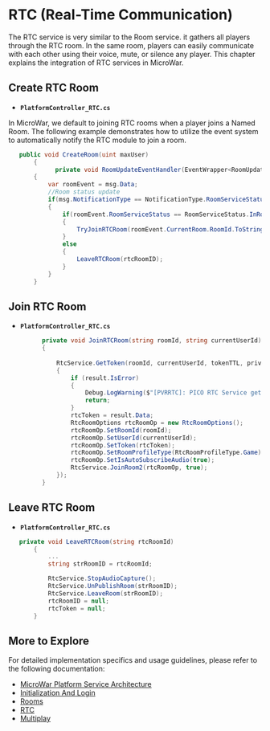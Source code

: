 # RTC (Real-Time Communication)

The RTC service is very similar to the Room service. it gathers all players through the RTC room. In the same room, players can easily communicate with each other using their voice, mute, or silence any player. This chapter explains the integration of RTC services in MicroWar.

## Create RTC Room

- **`PlatformController_RTC.cs`**<br>

In MicroWar, we default to joining RTC rooms when a player joins a Named Room. The following example demonstrates how to utilize the event system to automatically notify the RTC module to join a room.

 ```csharp
    public void CreateRoom(uint maxUser)
        {
              private void RoomUpdateEventHandler(EventWrapper<RoomUpdateEvent> msg)
        {
            var roomEvent = msg.Data;
            //Room status update
            if(msg.NotificationType == NotificationType.RoomServiceStatus)
            {
                if(roomEvent.RoomServiceStatus == RoomServiceStatus.InRoom)
                {
                    TryJoinRTCRoom(roomEvent.CurrentRoom.RoomId.ToString());
                }
                else
                {
                    LeaveRTCRoom(rtcRoomID);
                }
            }
        }
   ```
## Join RTC Room
- **`PlatformController_RTC.cs`**<br>

  ```csharp
        private void JoinRTCRoom(string roomId, string currentUserId)
        {
           
            RtcService.GetToken(roomId, currentUserId, tokenTTL, privilege).OnComplete(result =>
            {
                if (result.IsError)
                {
                    Debug.LogWarning($"[PVRRTC]: PICO RTC Service get token failed. Result:  {result.Error.Code} | {result.Error.Message} ");
                    return;
                }
                rtcToken = result.Data;
                RtcRoomOptions rtcRoomOp = new RtcRoomOptions();
                rtcRoomOp.SetRoomId(roomId);
                rtcRoomOp.SetUserId(currentUserId);
                rtcRoomOp.SetToken(rtcToken);
                rtcRoomOp.SetRoomProfileType(RtcRoomProfileType.Game);
                rtcRoomOp.SetIsAutoSubscribeAudio(true);
                RtcService.JoinRoom2(rtcRoomOp, true);
            });
        }
  ```

## Leave RTC Room
- **`PlatformController_RTC.cs`**<br>

 ```csharp
    private void LeaveRTCRoom(string rtcRoomId)
        {
            ...
            string strRoomID = rtcRoomId;

            RtcService.StopAudioCapture();
            RtcService.UnPublishRoom(strRoomID);
            RtcService.LeaveRoom(strRoomID);
            rtcRoomID = null;
            rtcToken = null;
        }
  ```

## More to Explore

For detailed implementation specifics and usage guidelines, please refer to the following documentation:
- [MicroWar Platform Service Architecture]([/Documentation/MicroWarPlatformServiceArchitecture.md](https://github.com/picoxr/MicroWar/blob/17e79e7bb7d1f3383b1dfeb6457363885e4b4d31/Documentation/MicroWar%20Platform%20Service%20Architecture.md))
- [Initialization And Login]([/Documentation/InitializationAndLogin.md](https://github.com/picoxr/MicroWar/blob/17e79e7bb7d1f3383b1dfeb6457363885e4b4d31/Documentation/Initialization%20And%20Login.md)https://github.com/picoxr/MicroWar/blob/17e79e7bb7d1f3383b1dfeb6457363885e4b4d31/Documentation/Initialization%20And%20Login.md)
- [Rooms]([/Documentation/Rooms.md](https://github.com/picoxr/MicroWar/blob/17e79e7bb7d1f3383b1dfeb6457363885e4b4d31/Documentation/Rooms.md)https://github.com/picoxr/MicroWar/blob/17e79e7bb7d1f3383b1dfeb6457363885e4b4d31/Documentation/Rooms.md)
- [RTC]([/Documentation/RTC.md](https://github.com/picoxr/MicroWar/blob/17e79e7bb7d1f3383b1dfeb6457363885e4b4d31/Documentation/RTC%20(Real-Time%20communication).md)https://github.com/picoxr/MicroWar/blob/17e79e7bb7d1f3383b1dfeb6457363885e4b4d31/Documentation/RTC%20(Real-Time%20communication).md)
- [Multiplay]([/Documentation/Multiplays.md](https://github.com/picoxr/MicroWar/blob/17e79e7bb7d1f3383b1dfeb6457363885e4b4d31/Documentation/Multiplay.md)https://github.com/picoxr/MicroWar/blob/17e79e7bb7d1f3383b1dfeb6457363885e4b4d31/Documentation/Multiplay.md)

